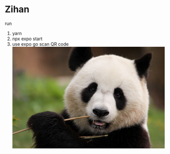 # Zihan
run 

1. yarn 
2. npx expo start
3. use expo go scan QR code
![这是图片](./assets/images/Panda.jpg "Magic Gardens")
